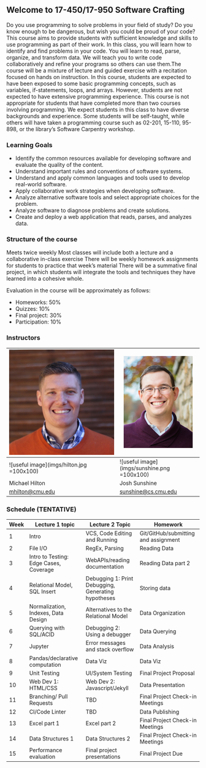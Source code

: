 ## Welcome to 17-450/17-950 Software Crafting

Do you use programming to solve problems in your field of study? Do you know enough to be dangerous, but wish you could be proud of your code? This course aims to provide students with sufficient knowledge and skills to use programming as part of their work. In this class, you will learn how to identify and find problems in your code. You will learn to read, parse, organize, and transform data. We will teach you to write code collaboratively and refine your programs so others can use them.The course will be a mixture of lecture and guided exercise with a recitation focused on hands on instruction. In this course, students are expected to have been exposed to some basic programming concepts, such as variables, if-statements, loops, and arrays. However, students are not expected to have extensive programming experience. This course is not appropriate for students that have completed more than two courses involving programming. We expect students in this class to have diverse backgrounds and experience. Some students will be self-taught, while others will have taken a programming course such as 02-201, 15-110, 95-898, or the library’s Software Carpentry workshop. 

### Learning Goals

 - Identify the common resources available for developing software and evaluate the quality of the content. 
 - Understand important rules and conventions of software systems.
 - Understand and apply common languages and tools used to develop real-world software.
 - Apply collaborative work strategies when developing software.
 - Analyze alternative software tools and select appropriate choices for the problem.
 - Analyze software to diagnose problems and create solutions.
 - Create and deploy a web application that reads, parses, and analyzes data.

### Structure of the course
Meets twice weekly
Most classes will include both a lecture and a collaborative in-class exercise
There will be weekly homework assignments for students to practice that week’s material
There will be a summative final project, in which students will integrate the tools and techniques they have learned into a cohesive whole. 

Evaluation in the course will be approximately as follows:
 - Homeworks: 50%
 - Quizzes: 10%
 - Final project: 30% 
 - Participation: 10%

### Instructors

| ![useful image](imgs/hilton.jpg) | ![useful image](imgs/sunshine.png)                    | 
|------|----------------------------------------|
| ![useful image](imgs/hilton.jpg =100x100) | ![useful image](imgs/sunshine.png =100x100)                    | 
| Michael Hilton   | Josh Sunshine | 
| mhilton@cmu.edu    | sunshine@cs.cmu.edu                              | 

### Schedule (TENTATIVE)

| Week | Lecture 1 topic                        | Lecture 2 Topic                                     | Homework                             |
|------|----------------------------------------|-----------------------------------------------------|--------------------------------------|
| 1    | Intro                                  | VCS, Code Editing and Running                       | Git/GitHub/submitting and assignment |
| 2    | File I/O                               | RegEx, Parsing                                      | Reading Data                         |
| 3    | Intro to Testing: Edge Cases, Coverage | WebAPIs/reading documentation                       | Reading Data part 2                  |
| 4    | Relational Model, SQL Insert           | Debugging 1: Print Debugging, Generating hypotheses | Storing data                         |
| 5    | Normalization, Indexes, Data Design    | Alternatives to the Relational Model                | Data Organization                    |
| 6    | Querying with SQL/ACID                 | Debugging 2: Using a debugger                       | Data Querying                        |
| 7    | Jupyter                                | Error messages and stack overflow                   | Data Analysis                        |
| 8    | Pandas/declarative computation         | Data Viz                                            | Data Viz                             |
| 9    | Unit Testing                           | UI/System Testing                                   | Final Project Proposal               |
| 10   | Web Dev 1: HTML/CSS                    | Web Dev 2: Javascript/Jekyll                        | Data Presentation                    |
| 11   | Branching/ Pull Requests               | TBD                                                 | Final Project Check-in Meetings      |
| 12   | CI/Code Linter                         | TBD                                                 | Data Publishing                      |
| 13   | Excel part 1                           | Excel part 2                                        | Final Project Check-in Meetings      |
| 14   | Data Structures 1                      | Data Structures 2                                   | Final Project Check-in Meetings      |
| 15   | Performance evaluation                 | Final project presentations                         | Final Project Due                    |



